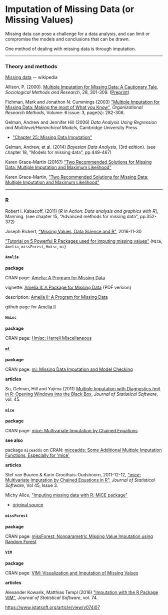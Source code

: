 # Imputation of Missing Data (or Missing Values)

Missing data can pose a challenge for a data analysis, and can limit or compromise the models and conclusions that can be drawn.

One method of dealing with missing data is through imputation.

---
### Theory and methods

[Missing data](https://en.wikipedia.org/wiki/Missing_data) -- wikipedia

Allison, P. (2000). [Multiple Imputation for Missing Data: A Cautionary Tale](http://journals.sagepub.com/doi/abs/10.1177/0049124100028003003), _Sociological Methods and Research_, 28, 301-309. ([Preprint]((http://www.ssc.upenn.edu/~allison/MultInt99.pdf)))

Fichman, Mark and Jonathon N. Cummings (2003) ["Multiple Imputation for Missing Data: Making the most of What you Know"](http://journals.sagepub.com/doi/abs/10.1177/1094428103255532), _Organizational Research Methods_, Volume: 6 issue: 3, page(s): 282-308.

Gelman, Andrew and Jennifer Hill (2006) _Data Analysis Using Regression and Multilevel/Hierarchical Models_, Cambridge University Press.
 * ["Chapter 25: Missing Data Imputation"](http://www.stat.columbia.edu/~gelman/arm/missing.pdf)

Gelman, Andrew, et al. (2014) _Bayesian Data Analysis_, (3rd edition). (see chapter 18, "Models for missing data", pp.449-467)

Karen Grace-Martin (2016?) ["Two Recommended Solutions for Missing Data: Multiple Imputation and Maximum Likelihood"](http://www.theanalysisfactor.com/missing-data-two-recommended-solutions/)

Karen Grace-Martin, ["Two Recommended Solutions for Missing Data: Multiple Imputation and Maximum Likelihood"](http://www.theanalysisfactor.com/missing-data-two-recommended-solutions/)

---
### R

Robert I. Kabacoff, (2011) [_R in Action: Data analysis and graphics with R_], Manning. (see chapter 15, "Advanced methods for missing data", pp.352-372)

Joseph Rickert, ["Missing Values, Data Science and R"](https://rviews.rstudio.com/2016/11/30/missing-values-data-science-and-r/), 2016-11-30

["Tutorial on 5 Powerful R Packages used for imputing missing values"](https://www.analyticsvidhya.com/blog/2016/03/tutorial-powerful-packages-imputing-missing-values/) {`MICE`, `Amelia`, `missForest`, `Hmisc`, `mi`}

#### `Amelia`

**package**

CRAN page: [Amelia: A Program for Missing Data](https://cran.r-project.org/web/packages/Amelia/index.html)

vignette: [Amelia II: A Package for Missing Data](https://cran.r-project.org/web/packages/Amelia/vignettes/amelia.pdf) {PDF version}

description: [Amelia II: A Program for Missing Data](http://gking.harvard.edu/amelia)

github page for [Amelia II](https://github.com/IQSS/Amelia)


#### `Hmisc`

**package**

CRAN page: [Hmisc: Harrell Miscellaneous](https://cran.r-project.org/web/packages/Hmisc/index.html)



#### `mi`

**package**

CRAN page: [mi: Missing Data Imputation and Model Checking](https://cran.r-project.org/web/packages/mi/index.html)

**articles**

Su, Gelman, Hill and Yajima (2011) [Multiple Imputation with Diagnostics (mi) in R: Opening Windows into the Black Box](http://www.stat.columbia.edu/~gelman/research/published/mipaper.pdf), _Journal of Statistical Software_, vol. 45.


#### `mice`

**package**

CRAN page: [mice: Multivariate Imputation by Chained Equations](https://cran.r-project.org/web/packages/mice/index.html)


**see also**

package `miceadds` on CRAN: [miceadds: Some Additional Multiple Imputation Functions, Especially for 'mice'](https://cran.r-project.org/web/packages/miceadds/index.html)


**articles**

Stef van Buuren & Karin Groothuis-Oudshoorn, 2011-12-12, ["mice: Multivariate Imputation by Chained Equations in R"](https://www.jstatsoft.org/article/view/v045i03), _Journal of Statistical Software_, Vol 45, Issue 3.

Michy Alice, ["Imputing missing data with R; MICE package"](https://www.r-bloggers.com/imputing-missing-data-with-r-mice-package/)

* [original source](https://datascienceplus.com/imputing-missing-data-with-r-mice-package/)


#### `missForest`

**package**

CRAN page: [missForest: Nonparametric Missing Value Imputation using Random Forest](https://cran.r-project.org/web/packages/missForest/index.html)



#### `VIM`

**package**

CRAN page: [VIM: Visualization and Imputation of Missing Values](https://cran.r-project.org/web/packages/VIM/index.html)

**articles**

Alexander Kowarik, Matthias Templ (2016) ["Imputation with the R Package VIM"](https://www.jstatsoft.org/article/view/v074i07), _Journal of Statistical Software_, vol. 74.



https://www.jstatsoft.org/article/view/v074i07
